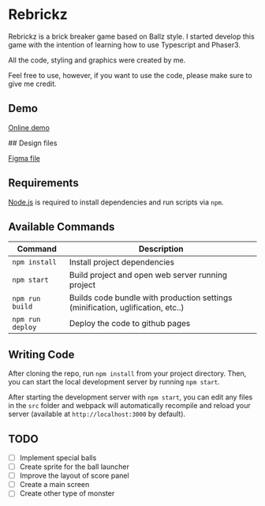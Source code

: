 # Rebrickz

Rebrickz is a brick breaker game based on Ballz style. I started develop this game with the intention of learning how to use Typescript and Phaser3.

All the code, styling and graphics were created by me.

Feel free to use, however, if you want to use the code, please make sure to give me credit.

## Demo 

[Online demo](https://roble.github.io/rebrickz)


## Design files 

[Figma file](https://www.figma.com/file/nYsDfhw9c2LeFwbtLRveoS/Rebrickz?node-id=0%3A1)



## Requirements

[Node.js](https://nodejs.org) is required to install dependencies and run scripts via `npm`.

## Available Commands

| Command          | Description                                                                     |
| ---------------- | ------------------------------------------------------------------------------- |
| `npm install`    | Install project dependencies                                                    |
| `npm start`      | Build project and open web server running project                               |
| `npm run build`  | Builds code bundle with production settings (minification, uglification, etc..) |
| `npm run deploy` | Deploy the code to github pages                                                 |

## Writing Code

After cloning the repo, run `npm install` from your project directory. Then, you can start the local development server by running `npm start`.

After starting the development server with `npm start`, you can edit any files in the `src` folder and webpack will automatically recompile and reload your server (available at `http://localhost:3000` by default).

## TODO

- [ ] Implement special balls
- [ ] Create sprite for the ball launcher
- [ ] Improve the layout of score panel
- [ ] Create a main screen
- [ ] Create other type of monster
